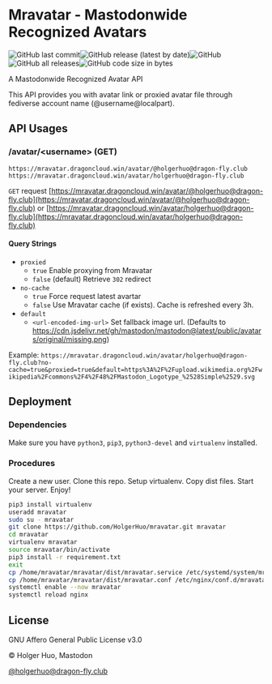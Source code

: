 # Mravatar - Mastodonwide Recognized Avatars

![GitHub last commit](https://img.shields.io/github/last-commit/holgerhuo/mravatar)![GitHub release (latest by date)](https://img.shields.io/github/v/release/holgerhuo/mravatar)![GitHub](https://img.shields.io/github/license/holgerhuo/mravatar)![GitHub all releases](https://img.shields.io/github/downloads/holgerhuo/mravatar/total)![GitHub code size in bytes](https://img.shields.io/github/languages/code-size/holgerhuo/mravatar)

A Mastodonwide Recognized Avatar API

This API provides you with avatar link or proxied avatar file through fediverse account name (@username@localpart).

## API Usages

### /avatar/\<username\> (GET)

```
https://mravatar.dragoncloud.win/avatar/@holgerhuo@dragon-fly.club
https://mravatar.dragoncloud.win/avatar/holgerhuo@dragon-fly.club
```

`GET` request [https://mravatar.dragoncloud.win/avatar/@holgerhuo@dragon-fly.club](https://mravatar.dragoncloud.win/avatar/@holgerhuo@dragon-fly.club) or [https://mravatar.dragoncloud.win/avatar/holgerhuo@dragon-fly.club](https://mravatar.dragoncloud.win/avatar/holgerhuo@dragon-fly.club)

#### Query Strings

- `proxied`
    - `true`
        Enable proxying from Mravatar
    - `false` (default)
        Retrieve `302` redirect 
- `no-cache`
    - `true`
        Force request latest avartar
    - `false`
        Use Mravatar cache (if exists). Cache is refreshed every 3h.
- `default`
    - `<url-encoded-img-url>`
        Set fallback image url.
        (Defaults to https://cdn.jsdelivr.net/gh/mastodon/mastodon@latest/public/avatars/original/missing.png)

Example: `https://mravatar.dragoncloud.win/avatar/holgerhuo@dragon-fly.club?no-cache=true&proxied=true&default=https%3A%2F%2Fupload.wikimedia.org%2Fwikipedia%2Fcommons%2F4%2F48%2FMastodon_Logotype_%2528Simple%2529.svg`

## Deployment 

### Dependencies

Make sure you have `python3`, `pip3`, `python3-devel` and `virtualenv` installed.

### Procedures

Create a new user. Clone this repo. Setup virtualenv. Copy dist files. Start your server. Enjoy!

```bash
pip3 install virtualenv
useradd mravatar
sudo su - mravatar
git clone https://github.com/HolgerHuo/mravatar.git mravatar
cd mravatar
virtualenv mravatar
source mravatar/bin/activate
pip3 install -r requirement.txt
exit
cp /home/mravatar/mravatar/dist/mravatar.service /etc/systemd/system/mravatar.service
cp /home/mravatar/mravatar/dist/mravatar.conf /etc/nginx/conf.d/mravatar.conf
systemctl enable --now mravatar
systemctl reload nginx
```

## License

GNU Affero General Public License v3.0

©️ Holger Huo, Mastodon

[@holgerhuo@dragon-fly.club](https://mast.dragon-fly.club/@holgerhuo)
